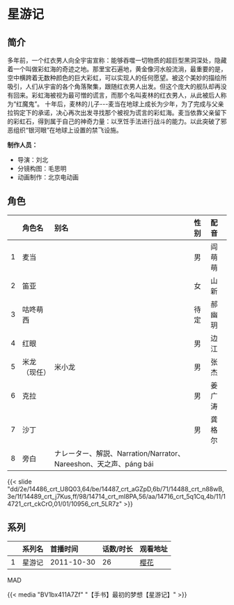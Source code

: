 # 星游记


## 简介

多年前，一个红衣男人向全宇宙宣称：能够吞噬一切物质的超巨型黑洞深处，隐藏着一个叫做彩虹海的奇迹之地。那里宝石遍地，黄金像河水般流淌，最重要的是，空中横跨着无数种颜色的巨大彩虹，可以实现人的任何愿望。被这个美妙的描绘所吸引，人们从宇宙的各个角落聚集，跟随红衣男人出发。但这个庞大的舰队却再没有回来。彩虹海被视为最可憎的谎言，而那个名叫麦林的红衣男人，从此被后人称为“红魔鬼”。
十年后，麦林的儿子---麦当在地球上成长为少年，为了完成与父亲拉钩定下的承诺，决心再次出发寻找那个被视为谎言的彩虹海。麦当依靠父亲留下的彩虹石，得到属于自己的神奇力量：以烹饪手法进行战斗的能力。以此突破了邪恶组织“银河眼”在地球上设置的禁飞设施。

**制作人员：**
- 导演：刘北
- 分镜构图：毛思明
- 动画制作：北京电动画

## 角色

|     |   角色名   |   别名  | 性别 |  配音  |
|:--- |:------  |:----      |:---  |:--   |
| 1 | 麦当 |  | 男 | 阎萌萌 |
| 2 | 笛亚 |  | 女 | 山新 |
| 3 | 咕咚萌西 |  | 待定 | 郝幽玥 |
| 4 | 红眼 |  | 男 | 边江 |
| 5 | 米龙（现任） | 米小龙 | 男 | 张杰 |
| 6 | 克拉 |  | 男 | 姜广涛 |
| 7 | 沙丁 |  | 男 | 龚格尔 |
| 8 | 旁白 | ナレーター、解説、Narration/Narrator、Nareeshon、天之声、páng bái |  |  |

{{< slide "dd/2e/14486_crt_U8Q03,64/be/14487_crt_aGZpD,6b/71/14488_crt_n88wB,3e/1f/14489_crt_j7Kus,ff/98/14714_crt_mI8PA,56/aa/14716_crt_5q1Cq,4b/11/14721_crt_ckCrO,01/01/10956_crt_5LR7z" >}}

## 系列

|     |   系列名   |   首播时间  | 话数/时长  | 观看地址 |
|:---  |:------    |:----      |:---       |:---  |
| 1 | 星游记 | 2011-10-30 | 26 | [樱花](https://www.cykz.net/vodplay/xingyoujidiyiji-1-1/)  |


MAD

{{< media  "BV1bx411A7Zf"
"【手书】最初的梦想【星游记】"  >}}

